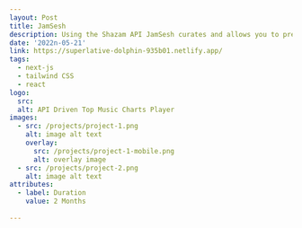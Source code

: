 ```yaml
---
layout: Post
title: JamSesh
description: Using the Shazam API JamSesh curates and allows you to preview top songs from around the world. 
date: '2022n-05-21'
link: https://superlative-dolphin-935b01.netlify.app/
tags:
  - next-js
  - tailwind CSS
  - react
logo:
  src: 
  alt: API Driven Top Music Charts Player
images:
  - src: /projects/project-1.png
    alt: image alt text
    overlay:
      src: /projects/project-1-mobile.png
      alt: overlay image
  - src: /projects/project-2.png
    alt: image alt text
attributes:
  - label: Duration
    value: 2 Months
  
---
```


